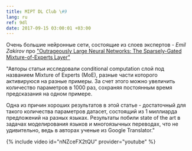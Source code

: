 ```yaml
---
title: MIPT DL Club \#9
lang: ru
ref: 9dl
date: 2017-09-15 03:00:01 +03:00
---
```


Очень большие нейронные сети, состоящие из слоев экспертов - _Emil Zakirov_ про ["Outrageously Large Neural Networks: The Sparsely-Gated Mixture-of-Experts Layer"](https://arxiv.org/abs/1701.06538)

"Авторы статьи исследовали conditional computation слой под названием Mixture of Experts (MoE), разные части которого активируюся на разные примеры. За счет этого можно увеличить количество параметров в 1000 раз, сохраняя постоянным время предсказания на одном примере.

Одна из причин хороших результатов в этой статье - достаточный для такого количества параметров датасет, состоящий из 1 миллиарда предложений на разных языках. Результаты побили state of the art в задачах моделирования языков и многоязычных переводах, что не удивительно, ведь в авторах ученые из Google Translator."

{% include video id="nNZceFX2tQU" provider="youtube" %}

